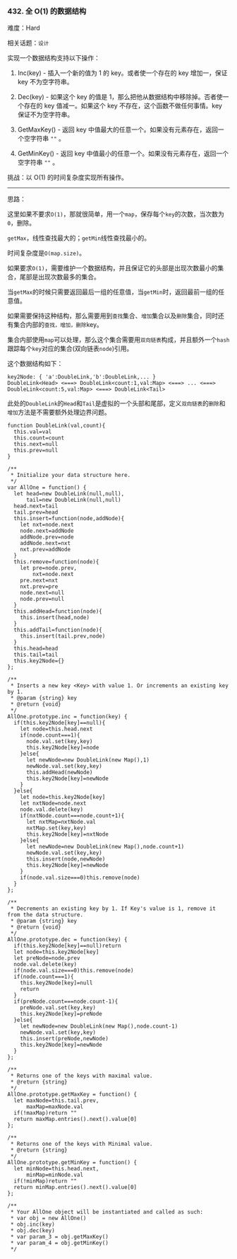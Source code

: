### 432. 全 O(1) 的数据结构

难度：Hard

相关话题：`设计`

实现一个数据结构支持以下操作：




1. Inc(key) - 插入一个新的值为 1 的 key。或者使一个存在的 key 增加一，保证 key 不为空字符串。

2. Dec(key) - 如果这个 key 的值是 1，那么把他从数据结构中移除掉。否者使一个存在的 key 值减一。如果这个 key 不存在，这个函数不做任何事情。key 保证不为空字符串。

3. GetMaxKey() - 返回 key 中值最大的任意一个。如果没有元素存在，返回一个空字符串 `""` 。

4. GetMinKey() - 返回 key 中值最小的任意一个。如果没有元素存在，返回一个空字符串 `""` 。





挑战：以 O(1) 的时间复杂度实现所有操作。




-----

思路：

这里如果不要求`O(1)`，那就很简单，用一个`map`，保存每个`key`的次数，当次数为`0`，删除。

`getMax`，线性查找最大的；`getMin`线性查找最小的。

时间复杂度是`O(map.size)`。

如果要求`O(1)`，需要维护一个数据结构，并且保证它的头部是出现次数最小的集合，尾部是出现次数最多的集合。

当`getMax`的时候只需要返回最后一组的任意值，当`getMin`时，返回最前一组的任意值。

如果需要保持这种结构，那么需要用到`查找`集合、`增加`集合以及`删除`集合，同时还有集合内部的`查找，增加，删除`key。

集合内部使用`map`可以处理，那么这个集合需要用`双向链表`构成，并且额外一个`hash`跟踪每个`key`对应的集合(双向链表`node`)引用。

这个数据结构如下：
```
key2Node: { 'a':DoubleLink,'b':DoubleLink,... }
DoubleLink<Head> <===> DoubleLink<count:1,val:Map> <===> ... <===> DoubleLink<count:5,val:Map> <===> DoubleLink<Tail>
```
此处的`DoubleLink`的`Head`和`Tail`是虚拟的一个头部和尾部，定义`双向链表`的`删除`和`增加`方法是不需要额外处理边界问题。
```
function DoubleLink(val,count){
  this.val=val
  this.count=count
  this.next=null
  this.prev=null
}

/**
 * Initialize your data structure here.
 */
var AllOne = function() {
  let head=new DoubleLink(null,null),
      tail=new DoubleLink(null,null)
  head.next=tail
  tail.prev=head
  this.insert=function(node,addNode){
    let nxt=node.next
    node.next=addNode
    addNode.prev=node
    addNode.next=nxt
    nxt.prev=addNode
  }
  this.remove=function(node){
    let pre=node.prev,
        nxt=node.next
    pre.next=nxt
    nxt.prev=pre
    node.next=null
    node.prev=null
  }
  this.addHead=function(node){
    this.insert(head,node)
  }
  this.addTail=function(node){
    this.insert(tail.prev,node)
  }
  this.head=head
  this.tail=tail
  this.key2Node={}
};

/**
 * Inserts a new key <Key> with value 1. Or increments an existing key by 1. 
 * @param {string} key
 * @return {void}
 */
AllOne.prototype.inc = function(key) {
  if(this.key2Node[key]==null){
    let node=this.head.next
    if(node.count===1){
      node.val.set(key,key)
      this.key2Node[key]=node
    }else{
      let newNode=new DoubleLink(new Map(),1)
      newNode.val.set(key,key)
      this.addHead(newNode)
      this.key2Node[key]=newNode
    }
  }else{
    let node=this.key2Node[key]
    let nxtNode=node.next
    node.val.delete(key)
    if(nxtNode.count===node.count+1){
      let nxtMap=nxtNode.val
      nxtMap.set(key,key)
      this.key2Node[key]=nxtNode
    }else{
      let newNode=new DoubleLink(new Map(),node.count+1)
      newNode.val.set(key,key)
      this.insert(node,newNode)
      this.key2Node[key]=newNode
    }
    if(node.val.size===0)this.remove(node)
  }
};

/**
 * Decrements an existing key by 1. If Key's value is 1, remove it from the data structure. 
 * @param {string} key
 * @return {void}
 */
AllOne.prototype.dec = function(key) {
  if(this.key2Node[key]==null)return
  let node=this.key2Node[key]
  let preNode=node.prev
  node.val.delete(key)
  if(node.val.size===0)this.remove(node)
  if(node.count===1){
    this.key2Node[key]=null
    return
  }
  if(preNode.count===node.count-1){
    preNode.val.set(key,key)
    this.key2Node[key]=preNode
  }else{
    let newNode=new DoubleLink(new Map(),node.count-1)
    newNode.val.set(key,key)
    this.insert(preNode,newNode)
    this.key2Node[key]=newNode    
  }
};

/**
 * Returns one of the keys with maximal value.
 * @return {string}
 */
AllOne.prototype.getMaxKey = function() {
  let maxNode=this.tail.prev,
      maxMap=maxNode.val
  if(!maxMap)return ""
  return maxMap.entries().next().value[0]
};

/**
 * Returns one of the keys with Minimal value.
 * @return {string}
 */
AllOne.prototype.getMinKey = function() {
  let minNode=this.head.next,
      minMap=minNode.val
  if(!minMap)return ""
  return minMap.entries().next().value[0]  
};

/** 
 * Your AllOne object will be instantiated and called as such:
 * var obj = new AllOne()
 * obj.inc(key)
 * obj.dec(key)
 * var param_3 = obj.getMaxKey()
 * var param_4 = obj.getMinKey()
 */
```

